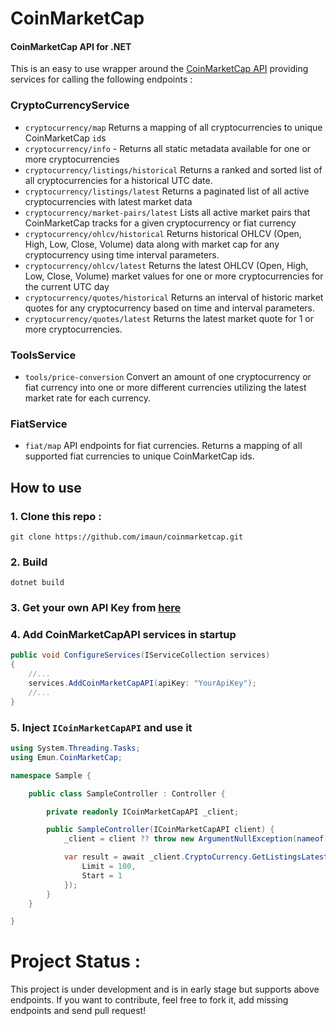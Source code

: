 # CoinMarketCap
#### CoinMarketCap API for .NET 

This is an easy to use wrapper around the [CoinMarketCap API](https://coinmarketcap.com/api/documentation/v1/) providing services for calling the following endpoints :
### CryptoCurrencyService
- `cryptocurrency/map` Returns a mapping of all cryptocurrencies to unique CoinMarketCap `id`s
- `cryptocurrency/info` - Returns all static metadata available for one or more cryptocurrencies
- `cryptocurrency/listings/historical` Returns a ranked and sorted list of all cryptocurrencies for a historical UTC date.
- `cryptocurrency/listings/latest` Returns a paginated list of all active cryptocurrencies with latest market data
- `cryptocurrency/market-pairs/latest` Lists all active market pairs that CoinMarketCap tracks for a given cryptocurrency or fiat currency
- `cryptocurrency/ohlcv/historical` Returns historical OHLCV (Open, High, Low, Close, Volume) data along with market cap for any cryptocurrency using time interval parameters.
- `cryptocurrency/ohlcv/latest` Returns the latest OHLCV (Open, High, Low, Close, Volume) market values for one or more cryptocurrencies for the current UTC day
- `cryptocurrency/quotes/historical` Returns an interval of historic market quotes for any cryptocurrency based on time and interval parameters.
- `cryptocurrency/quotes/latest` Returns the latest market quote for 1 or more cryptocurrencies.

### ToolsService
- `tools/price-conversion` Convert an amount of one cryptocurrency or fiat currency into one or more different currencies utilizing the latest market rate for each currency.

### FiatService
- `fiat/map` API endpoints for fiat currencies. Returns a mapping of all supported fiat currencies to unique CoinMarketCap ids.

## How to use
### 1. Clone this repo :
```cli
git clone https://github.com/imaun/coinmarketcap.git
```
### 2. Build 
```cli
dotnet build
```

### 3. Get your own API Key from [here](https://pro.coinmarketcap.com/signup/)

### 4. Add CoinMarketCapAPI services in startup
```cs
public void ConfigureServices(IServiceCollection services)
{
    //...
    services.AddCoinMarketCapAPI(apiKey: "YourApiKey");
    //...
}
```
### 5. Inject `ICoinMarketCapAPI` and use it
```cs
using System.Threading.Tasks;
using Emun.CoinMarketCap;

namespace Sample {

    public class SampleController : Controller {

        private readonly ICoinMarketCapAPI _client;

        public SampleController(ICoinMarketCapAPI client) {
            _client = client ?? throw new ArgumentNullException(nameof(client));

            var result = await _client.CryptoCurrency.GetListingsLatestAsync(new ListingsLatestQuery {
                Limit = 100,
                Start = 1
            });
        }
    }

}
```


# Project Status :
This project is under development and is in early stage but supports above endpoints. If you want to contribute, feel free to fork it, add missing endpoints and send pull request!
